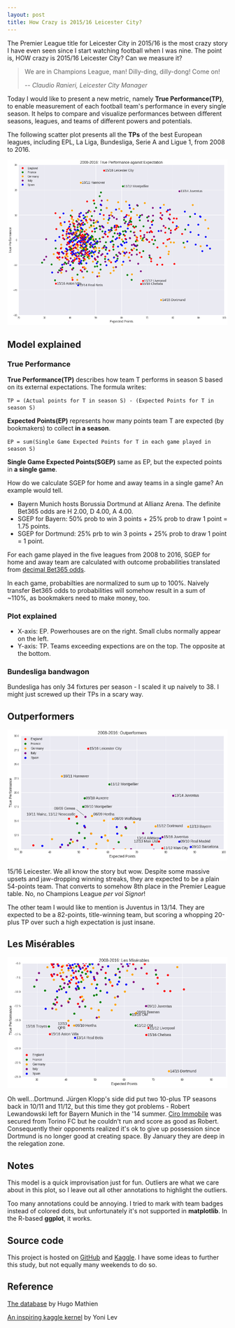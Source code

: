 ```yaml
---
layout: post
title: How Crazy is 2015/16 Leicester City?
---
```


The Premier League title for Leicester City in 2015/16 is the most crazy story I have even seen since I start watching football when I was nine. The point is, HOW crazy is 2015/16 Leicester City? Can we measure it?

> We are in Champions League, man! Dilly-ding, dilly-dong! Come on! 
> 
> -- *Claudio Ranieri, Leicester City Manager*

Today I would like to present a new metric, namely **True Performance(TP)**, to enable measurement of each football team's performance in every single season. It helps to compare and visualize performances between different seasons, leagues, and teams of different powers and potentials.

The following scatter plot presents all the **TPs** of the best European leagues, including EPL, La Liga, Bundesliga, Serie A and Ligue 1, from 2008 to 2016.

![Plot1](https://raw.githubusercontent.com/Jiaxigu/eu-football-analysis/master/plots/allteam.png)


## Model explained

### True Performance

**True Performance(TP)** describes how team T performs in season S based on its external expectations. The formula writes:

```
TP = (Actual points for T in season S) - (Expected Points for T in season S)
```

**Expected Points(EP)** represents how many points team T are expected (by bookmakers) to collect **in a season**.

```
EP = sum(Single Game Expected Points for T in each game played in season S)
```

**Single Game Expected Points(SGEP)** same as EP, but the expected points in **a single game**.


How do we calculate SGEP for home and away teams in a single game? An example would tell.

- Bayern Munich hosts Borussia Dortmund at Allianz Arena. The definite Bet365 odds are H 2.00, D 4.00, A 4.00.
- SGEP for Bayern: 50% prob to win 3 points + 25% prob to draw 1 point = 1.75 points.
- SGEP for Dortmund: 25% prb to win 3 points + 25% prob to draw 1 point = 1 point.

For each game played in the five leagues from 2008 to 2016, SGEP for home and away team are calculated with outcome probabilities translated from [decimal Bet365 odds](https://en.wikipedia.org/wiki/Odds#Decimal_odds). 

In each game, probabilties are normalized to sum up to 100%. Naively transfer Bet365 odds to probabilities will somehow result in a sum of ~110%, as bookmakers need to make money, too.


### Plot explained

- X-axis: EP. Powerhouses are on the right. Small clubs normally appear on the left. 
- Y-axis: TP. Teams exceeding expections are on the top. The opposite at the bottom.


### Bundesliga bandwagon

Bundesliga has only 34 fixtures per season - I scaled it up naively to 38. I might just screwed up their TPs in a scary way.

 
## Outperformers

![Plot2](https://raw.githubusercontent.com/Jiaxigu/eu-football-analysis/master/plots/hot.png)

15/16 Leicester. We all know the story but wow. Despite some massive upsets and jaw-dropping winning streaks, they are expected to be a plain 54-points team. That converts to somehow 8th place in the Premier League table. No, no Champions League *per voi Signor*!

The other team I would like to mention is Juventus in 13/14. They are expected to be a 82-points, title-winning team, but scoring a whopping 20-plus TP over such a high expectation is just insane. 

## Les Misérables

![Plot3](https://raw.githubusercontent.com/Jiaxigu/eu-football-analysis/master/plots/not.png)

Oh well...Dortmund. Jürgen Klopp's side did put two 10-plus TP seasons back in 10/11 and 11/12, but this time they got problems - Robert Lewandowski left for Bayern Munich in the '14 summer. [Ciro Immobile](https://en.wikipedia.org/wiki/Ciro_Immobile) was secured from Torino FC but he couldn't run and score as good as Robert. Consequently their opponents realized it's ok to give up possession since Dortmund is no longer good at creating space. By January they are deep in the relegation zone.


## Notes

This model is a quick improvisation just for fun. Outliers are what we care about in this plot, so I leave out all other annotations to highlight the outliers.

Too many annotations could be annoying. I tried to mark with team badges instead of colored dots, but unfortunately it's not supported in **matplotlib**. In the R-based **ggplot**, it works. 

## Source code

This project is hosted on [GitHub](https://github.com/Jiaxigu/eu-football-analysis) and [Kaggle](https://www.kaggle.com/jiaxigu/how-crazy-is-15-16-leicester). I have some ideas to further this study, but not equally many weekends to do so.


## Reference

[The database](https://www.kaggle.com/hugomathien/soccer) by Hugo Mathien

[An inspiring kaggle kernel](https://www.kaggle.com/yonilev/the-most-predictable-league) by Yoni Lev


